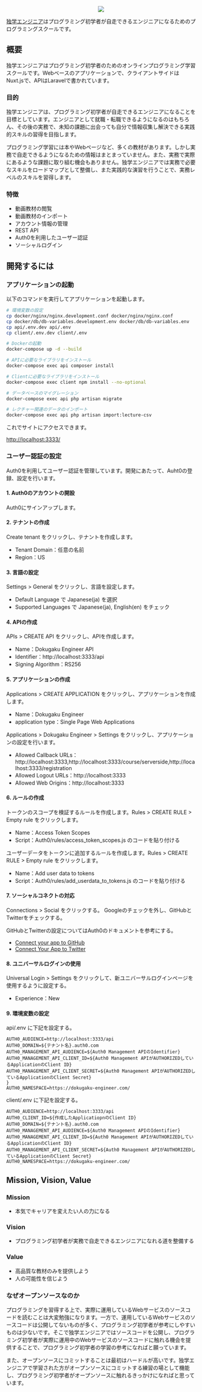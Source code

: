 <p align="center"><img src="https://dokugaku-engineer-public-file.s3-ap-northeast-1.amazonaws.com/logo.png"></p>

[独学エンジニア](https://dokugaku-engineer.com/)はプログラミング初学者が自走できるエンジニアになるためのプログラミングスクールです。

## 概要

独学エンジニアはプログラミング初学者のためのオンラインプログラミング学習スクールです。Webベースのアプリケーションで、クライアントサイドはNuxt.jsで、APIはLaravelで書かれています。

### 目的

独学エンジニアは、プログラミング初学者が自走できるエンジニアになることを目標としています。エンジニアとして就職・転職できるようになるのはもちろん、その後の実務で、未知の課題に出会っても自分で情報収集し解決できる実践的スキルの習得を目指します。

プログラミング学習には本やWebページなど、多くの教材があります。しかし実務で自走できるようになるための情報はまとまっていません。また、実務で実際にあるような課題に取り組む機会もありません。独学エンジニアでは実務で必要なスキルをロードマップとして整備し、また実践的な演習を行うことで、実務レベルのスキルを習得します。

### 特徴

* 動画教材の閲覧
* 動画教材のインポート
* アカウント情報の管理
* REST API
* Auth0を利用したユーザー認証
* ソーシャルログイン

## 開発するには

### アプリケーションの起動

以下のコマンドを実行してアプリケーションを起動します。

```bash
# 環境変数の設定
cp docker/nginx/nginx.development.conf docker/nginx/nginx.conf
cp docker/db/db-variables.development.env docker/db/db-variables.env
cp api/.env.dev api/.env
cp client/.env.dev client/.env

# Dockerの起動
docker-compose up -d --build

# APIに必要なライブラリをインストール
docker-compose exec api composer install

# Clientに必要なライブラリをインストール
docker-compose exec client npm install --no-optional

# データベースのマイグレーション
docker-compose exec api php artisan migrate

# レクチャー関連のデータのインポート
docker-compose exec api php artisan import:lecture-csv
```

これでサイトにアクセスできます。

[http://localhost:3333/](http://localhost:3333/)

### ユーザー認証の設定

Auth0を利用してユーザー認証を管理しています。開発にあたって、Auht0の登録、設定を行います。

#### 1. Auth0のアカウントの開設

Auth0にサインアップします。

#### 2. テナントの作成

Create tenant をクリックし、テナントを作成します。

* Tenant Domain：任意の名前
* Region：US

#### 3. 言語の設定

Settings > General をクリックし、言語を設定します。

* Default Language で Japanese(ja) を選択
* Supported Languages で Japanese(ja), English(en) をチェック

#### 4. APIの作成

APIs > CREATE API をクリックし、APIを作成します。

* Name：Dokugaku Engineer API
* Identifier：http://localhost:3333/api
* Signing Algorithm：RS256

#### 5. アプリケーションの作成

Applications > CREATE APPLICATION をクリックし、アプリケーションを作成します。

* Name：Dokugaku Engineer
* application type：Single Page Web Applications

Applications > Dokugaku Engineer > Settings をクリックし、アプリケーションの設定を行います。

* Allowed Callback URLs：http://localhost:3333,http://localhost:3333/course/serverside,http://localhost:3333/registration
* Allowed Logout URLs：http://localhost:3333
* Allowed Web Origins：http://localhost:3333

#### 6. ルールの作成

トークンのスコープを検証するルールを作成します。Rules > CREATE RULE > Empty rule をクリックします。

* Name：Access Token Scopes
* Script：Auth0/rules/access_token_scopes.js のコードを貼り付ける

ユーザーデータをトークンに追加するルールを作成します。Rules > CREATE RULE > Empty rule をクリックします。

* Name：Add user data to tokens
* Script：Auth0/rules/add_userdata_to_tokens.js のコードを貼り付ける

#### 7. ソーシャルコネクトの対応

Connections > Social をクリックする。
Googleのチェックを外し、GitHubとTwitterをチェックする。

GitHubとTwitterの設定についてはAuth0のドキュメントを参考にする。

* [Connect your app to GitHub](https://auth0.com/docs/connections/social/github)
* [Connect Your App to Twitter](https://auth0.com/docs/connections/social/twitter)

#### 8. ユニバーサルログインの使用

Universal Login > Settings をクリックして、新ユニバーサルログインページを使用するように設定する。

* Experience：New

#### 9. 環境変数の設定

api/.env に下記を設定する。

```api/.env
AUTH0_AUDIENCE=http://localhost:3333/api
AUTH0_DOMAIN=${テナント名}.auth0.com
AUTH0_MANAGEMENT_API_AUDIENCE=${Auth0 Management APIのIdentifier}
AUTH0_MANAGEMENT_API_CLIENT_ID=${Auth0 Management APIがAUTHORIZEDしているApplicationのClient ID}
AUTH0_MANAGEMENT_API_CLIENT_SECRET=${Auth0 Management APIがAUTHORIZEDしているApplicationのClient Secret}
}
AUTH0_NAMESPACE=https://dokugaku-engineer.com/
```

client/.env に下記を設定する。

```client/.env
AUTH0_AUDIENCE=http://localhost:3333/api
AUTH0_CLIENT_ID=${作成したApplicatiopnのClient ID}
AUTH0_DOMAIN=${テナント名}.auth0.com
AUTH0_MANAGEMENT_API_AUDIENCE=${Auth0 Management APIのIdentifier}
AUTH0_MANAGEMENT_API_CLIENT_ID=${Auth0 Management APIがAUTHORIZEDしているApplicationのClient ID}
AUTH0_MANAGEMENT_API_CLIENT_SECRET=${Auth0 Management APIがAUTHORIZEDしているApplicationのClient Secret}
AUTH0_NAMESPACE=https://dokugaku-engineer.com/
```

## Mission, Vision, Value

### Mission

* 本気でキャリアを変えたい人の力になる

### Vision

* プログラミング初学者が実務で自走できるエンジニアになれる道を整備する

### Value

* 高品質な教材のみを提供しよう
* 人の可能性を信じよう

### なぜオープンソースなのか

プログラミングを習得する上で、実際に運用しているWebサービスのソースコードを読むことは大変勉強になります。一方で、運用しているWebサービスのソースコードは公開してないものが多く、プログラミング初学者が参考にしやすいものは少ないです。そこで独学エンジニアではソースコードを公開し、プログラミング初学者が実際に運用中のWebサービスのソースコードに触れる機会を提供することで、プログラミング初学者の学習の参考になればと願っています。

また、オープンソースにコミットすることは最初はハードルが高いです。独学エンジニアで学習された方がオープンソースにコミットする練習の場として機能し、プログラミング初学者がオープンソースに触れるきっかけになればと思っています。

